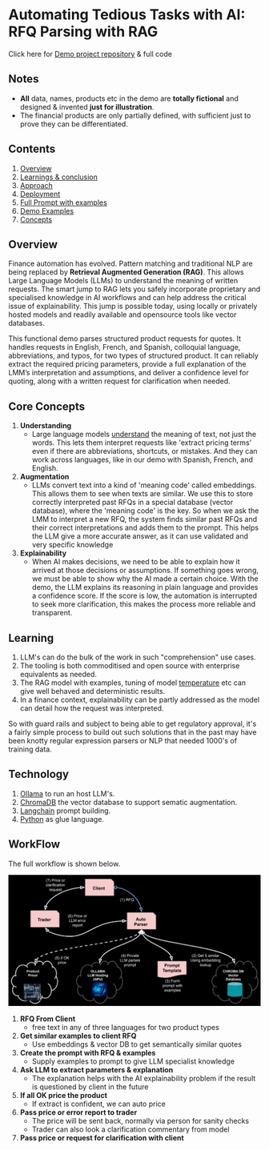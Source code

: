 # Automating Tedious Tasks with AI: RFQ Parsing with RAG

Click here for [Demo project repository](https://github.com/parrisma/rfq-rag/) & full code

## Notes

* **All** data, names, products etc in the demo are **totally fictional** and designed & invented **just for illustration**.
* The financial products are only partially defined, with sufficient just to prove they can be differentiated.

## Contents

1. [Overview](#overview)
1. [Learnings & conclusion](#learning)
1. [Approach](./main)
1. [Deployment](./deployment)
1. [Full Prompt with examples](./main/rfq-prompt-with-examples.html)
1. [Demo Examples](./demo)
1. [Concepts](./concept.md)

## Overview

Finance automation has evolved. Pattern matching and traditional NLP are being replaced by **Retrieval Augmented Generation (RAG)**. This allows Large Language Models (LLMs) to understand the meaning of written requests. The smart jump to RAG lets you safely incorporate proprietary and specialised knowledge in AI workflows and can help address the critical issue of explainability. This jump is possible today, using locally or privately hosted models and readily available and opensource tools like vector databases.

This functional demo parses structured product requests for quotes. It handles requests in English, French, and Spanish, colloquial language, abbreviations, and typos, for two types of structured product. It can reliably extract the required pricing parameters, provide a full explanation of the LMM’s interpretation and assumptions, and deliver a confidence level for quoting, along with a written request for clarification when needed.

## Core Concepts

1. **Understanding**
    * Large language models [understand](./main/rfq-prompt-with-examples.html#rules) the meaning of text, not just the words. This lets them interpret requests like 'extract pricing terms' even if there are abbreviations, shortcuts, or mistakes. And they can work across languages, like in our demo with Spanish, French, and English.
1. **Augmentation**
    * LLMs convert text into a kind of 'meaning code' called embeddings. This allows them to see when texts are similar. We use this to store correctly interpreted past RFQs in a special database (vector database), where the 'meaning code' is the key. So when we ask the LMM to interpret a new RFQ, the system finds similar past RFQs and their correct interpretations and adds them to the prompt. This helps the LLM give a more accurate answer, as it can use validated and very specific knowledge
1. **Explainability**
    * When AI makes decisions, we need to be able to explain how it arrived at those decisions or assumptions. If something goes wrong, we must be able to show why the AI made a certain choice. With the demo, the LLM explains its reasoning in plain language and provides a confidence score. If the score is low, the automation is interrupted to seek more clarification, this makes the process more reliable and transparent.

## Learning

1. LLM's can do the bulk of the work in such "comprehension" use cases.
1. The tooling is both commoditised and open source with enterprise equivalents as needed.
1. The RAG model with examples, tuning of model [temperature](https://medium.com/@marketing_novita.ai/what-are-large-language-model-settings-temperature-top-p-and-max-tokens-a482d8d817b2) etc can give well behaved and deterministic results.
1. In a finance context, explainability can be partly addressed as the model can detail how the request was interpreted.

So with guard rails and subject to being able to get regulatory approval, it's a fairly simple process to build out such solutions that in the past may have been knotty regular expression parsers or NLP that needed 1000's of training data.

## Technology

1. [Ollama](https://ollama.com/) to run an host LLM's.
1. [ChromaDB](https://www.trychroma.com/) the vector database to support sematic augmentation.
1. [Langchain](https://www.google.com/search?q=https://python.langchain.com/docs/get_started/introduction.html) prompt building.
1. [Python](https://www.python.org/) as glue language.

## WorkFlow

The full workflow is shown below.

![Workflow](./main/rag-full-flow.png)

1. **RFQ From Client**
    * free text in any of three languages for two product types
1. **Get similar examples to client RFQ**
    * Use embeddings & vector DB to get semantically similar quotes
1. **Create the prompt with RFQ & examples**
    * Supply examples to prompt to give LLM specialist knowledge
1. **Ask LLM to extract parameters & explanation**
    * The explanation helps with the AI explainability problem if the result is questioned by client in the future
1. **If all OK price the product**
    * If extract is confident, we can auto price
1. **Pass price or error report to trader**
    * The price will be sent back, normally via person for sanity checks
    * Trader can also look a clarification commentary from model
1. **Pass price or request for clarification with client**
